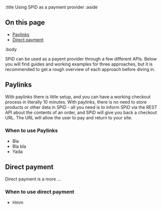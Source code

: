 :title Using SPiD as a payment provider
:aside

## On this page

- [Paylinks](#paylinks)
- [Direct payment](#direct-payment)

:body

SPiD can be used as a payent provider through a few different APIs. Below you
will find guides and working examples for three approaches, but it is
recommended to get a rough overview of each approach before diving in.

## Paylinks

With paylinks there is little setup, and you can have a working checkout process
in literally 10 minutes. With paylinks, there is no need to store products or
other data in SPiD - all you need is to inform SPiD via the REST API about the
contents of an order, and SPiD will give you back a checkout URL. The URL will
allow the user to pay and return to your site.

### When to use Paylinks

- Bla
- Bla bla
- Yada

## Direct payment

Direct payment is a more ...

### When to use direct payment

- Hmm
